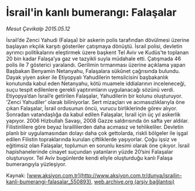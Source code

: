 # İsrail'in kanlı bumerangı: Falaşalar

*Mesut Çevikalp 2015.05.12*

<div class="pNewsDetailMainContent" itemprop="articleBody">
 <p>
  İsrail’de Zenci Yahudi (Falaşa) bir askerin polis tarafından dövülmesi üzerine başlayan ırkçılık karşıtı gösteriler çatışmaya dönüştü. İsrail polisi, devletin ayrımcı politikalarını eleştirmek üzere başkent Tel Aviv ve Kudüs’te toplanan 20 bin kadar Falaşa’ya gaz ve tazyikli suyla müdahale etti. Çatışmada 46 polis ile 7 gösterici yaralandı. Gerilimin tırmanması üzerine açıklama yapan Başbakan Benyamin Netanyahu, Falaşalara sükûnet çağrısında bulundu. Dayak yiyen asker ile Etiyopyalı Yahudilerin temsilcisini başbakanlık konutunda kabul eden Netanyahu, kötü muamele iddialarının inceleneceği, suçu tespit edilenlere gerekli yaptırımların uygulanacağı sözünü verdi. Etiyopya’dan İsrail’e getirilen Falaşalar, Yahudilerin bir kolunu oluşturuyor. ‘Zenci Yahudiler’ olarak biliniyorlar. Sert mizaçları ve acımasızlıklarıyla öne çıkan Falaşalar, İsrail ordusunun öncü, vurucu birliklerinde görev alıyor. Sonradan vatandaşlığa da kabul edilen Falaşalar, İsrail için üç yıl askerlik yapıyor. 2006 Hizbullah Savaşı, 2008 Gazze saldırısında ön safta yer aldılar. Filistinlilere göre beyaz İsraillilerden daha acımasız ve tehlikeliler. Devletin planlı bir uygulamasından dolayı daha çok gettolarda, riskli bölgeler ile işgal edilen Filistin topraklarında kurulan çiftliklerde yaşıyorlar. Çoğu işsiz ve eğitimsiz olan Falaşalar, toplumun en sorunlu kesimi olarak öne çıkıyor. İsrail hapishanelerinde cinayet suçundan yatanların yüzde 20’sini Falaşalar oluşturuyor. Tel Aviv bugünlerde kendi eliyle oluşturduğu kanlı Falaşa bumerangıyla yüzleşiyor.
 </p>
</div>


Kaynak: [www.aksiyon.com.tr](http://www.aksiyon.com.tr/dunya/israilin-kanli-bumerangi-falasalar_550893), [web.archive.org (arşiv bağlantısı)](http://web.archive.org/web/20150717162628/http://www.aksiyon.com.tr/dunya/israilin-kanli-bumerangi-falasalar_550893)
